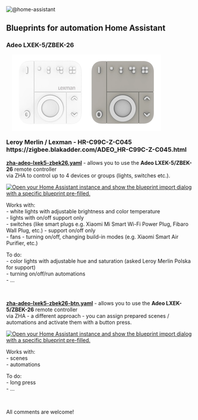 <img src="https://avatars.githubusercontent.com/u/13844975" width="64" height="64" alt="@home-assistant"> 
<h2> Blueprints for automation Home Assistant </h2> 

<h3>
Adeo LXEK-5/ZBEK-26 </br>
<img src="https://github.com/SirYasko/HA-Blueprints/blob/main/zha-adeo-lxek5-zbek26.png" alt="Lexman Remote Control for Connected Bulbs RGB CTT" style="max-height: 350px; max-width: 400px; margin: 1rem"></br>
Leroy Merlin / Lexman - HR-C99C-Z-C045</br>
https://zigbee.blakadder.com/ADEO_HR-C99C-Z-C045.html</br>
</h3> 
<p>
<b><a href="https://github.com/SirYasko/HA-Blueprints/blob/main/zha-adeo-lxek5-zbek26.yaml"> zha-adeo-lxek5-zbek26.yaml</a></b> - allows you to use the <b>Adeo LXEK-5/ZBEK-26</b> remote controller</br>
via ZHA to control up to 4 devices or groups (lights, switches etc.).</br>
</p>

<p>
<a href="https://my.home-assistant.io/redirect/blueprint_import/?blueprint_url=https%3A%2F%2Fgithub.com%2FSirYasko%2FHA-Blueprints%2Fblob%2Fmain%2Fzha-adeo-lxek5-zbek26.yaml" target="_blank" rel="noreferrer noopener"><img src="https://my.home-assistant.io/badges/blueprint_import.svg" alt="Open your Home Assistant instance and show the blueprint import dialog with a specific blueprint pre-filled." /></a>
</p>
<p>
Works with:</br>
- white lights with adjustable brightness and color temperature</br>
- lights with on/off support only</br>
- switches (like smart plugs e.g. Xiaomi Mi Smart Wi-Fi Power Plug, Fibaro Wall Plug, etc.) - support on/off only</br>
- fans - turning on/off, changing build-in modes (e.g. Xiaomi Smart Air Purifier, etc.) </br>
</p>
<p>To do:</br>
- color lights with adjustable hue and saturation (asked Leroy Merlin Polska for support)</br>
- turning on/off/run automations</br>
- ...</br>
</p>
</br>

<b><a href="https://github.com/SirYasko/HA-Blueprints/blob/main/zha-adeo-lxek5-zbek26-btn.yaml">zha-adeo-lxek5-zbek26-btn.yaml</a></b> - allows you to use the <b>Adeo LXEK-5/ZBEK-26</b> remote controller</br>
via ZHA - a different approach - you can assign prepared scenes / automations and activate them with a button press.</br>
</p>
<p>
<a href="https://my.home-assistant.io/redirect/blueprint_import/?blueprint_url=https%3A%2F%2Fgithub.com%2FSirYasko%2FHA-Blueprints%2Fblob%2Fmain%2Fzha-adeo-lxek5-zbek26-btn.yaml" target="_blank" rel="noreferrer noopener"><img src="https://my.home-assistant.io/badges/blueprint_import.svg" alt="Open your Home Assistant instance and show the blueprint import dialog with a specific blueprint pre-filled." /></a>
</p>
<p>
Works with:</br>
- scenes</br>
- automations</br>
</p>
<p>To do:</br>
- long press</br>
- ...</br>
</p>
</br>

<p>All comments are welcome!</p>
